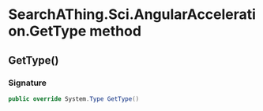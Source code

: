 # SearchAThing.Sci.AngularAcceleration.GetType method
## GetType()
### Signature
```csharp
public override System.Type GetType()
```
